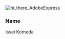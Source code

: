 ![hi_there_AdobeExpress](https://user-images.githubusercontent.com/121378168/209464144-abc3e855-5fd6-4bfc-9945-e0ee9bcc2044.gif)

### Name 
Issei Komeda

<!--
**sh1sh1gam1/sh1sh1gam1** is a ✨ _special_ ✨ repository because its `README.md` (this file) appears on your GitHub profile.

Here are some ideas to get you started:

- 🔭 I’m currently working on ...
- 🌱 I’m currently learning ...
- 👯 I’m looking to collaborate on ...
- 🤔 I’m looking for help with ...
- 💬 Ask me about ...
- 📫 How to reach me: ...
- 😄 Pronouns: ...
- ⚡ Fun fact: ...
-->
